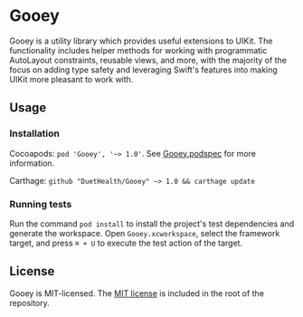 # Gooey

Gooey is a utility library which provides useful extensions to UIKit. The functionality includes helper methods for working with programmatic AutoLayout constraints, reusable views, and more, with the majority of the focus on adding type safety and leveraging Swift's features into making UIKit more pleasant to work with.

## Usage

### Installation

Cocoapods: `pod 'Gooey', '~> 1.0'`. See [Gooey.podspec](Gooey.podspec) for more information.

Carthage: `github "DuetHealth/Gooey" ~> 1.0 && carthage update`

### Running tests

Run the command `pod install` to install the project's test dependencies and generate the workspace. Open `Gooey.xcworkspace`, select the framework target, and press `⌘ + U` to execute the test action of the target.

## License

Gooey is MIT-licensed. The [MIT license](LICENSE) is included in the root of the repository.
